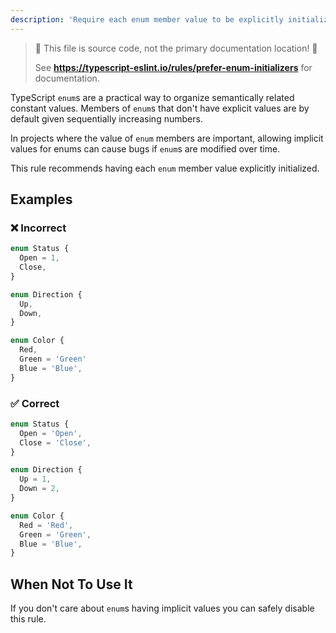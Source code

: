 ```yaml
---
description: 'Require each enum member value to be explicitly initialized.'
---
```


> 🛑 This file is source code, not the primary documentation location! 🛑
>
> See **<https://typescript-eslint.io/rules/prefer-enum-initializers>** for documentation.

TypeScript `enum`s are a practical way to organize semantically related constant values.
Members of `enum`s that don't have explicit values are by default given sequentially increasing numbers.

In projects where the value of `enum` members are important, allowing implicit values for enums can cause bugs if `enum`s are modified over time.

This rule recommends having each `enum` member value explicitly initialized.

## Examples

<!--tabs-->

### ❌ Incorrect

```ts
enum Status {
  Open = 1,
  Close,
}

enum Direction {
  Up,
  Down,
}

enum Color {
  Red,
  Green = 'Green'
  Blue = 'Blue',
}
```

### ✅ Correct

```ts
enum Status {
  Open = 'Open',
  Close = 'Close',
}

enum Direction {
  Up = 1,
  Down = 2,
}

enum Color {
  Red = 'Red',
  Green = 'Green',
  Blue = 'Blue',
}
```

## When Not To Use It

If you don't care about `enum`s having implicit values you can safely disable this rule.

